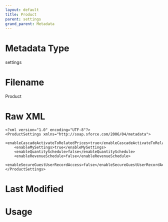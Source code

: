 ```yaml
---
layout: default
title: Product
parent: settings
grand_parent: Metadata
---
```

# Metadata Type
settings


# Filename 
Product


# Raw XML
```
<?xml version="1.0" encoding="UTF-8"?>
<ProductSettings xmlns="http://soap.sforce.com/2006/04/metadata">
    <enableCascadeActivateToRelatedPrices>true</enableCascadeActivateToRelatedPrices>
    <enableMySettings>true</enableMySettings>
    <enableQuantitySchedule>false</enableQuantitySchedule>
    <enableRevenueSchedule>false</enableRevenueSchedule>
    <enableSecureGuestUserRecordAccess>false</enableSecureGuestUserRecordAccess>
</ProductSettings>
```


# Last Modified


# Usage
